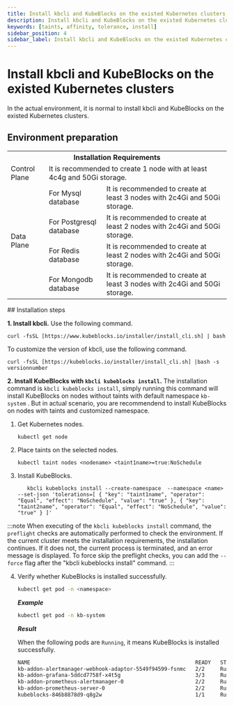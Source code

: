 ```yaml
---
title: Install kbcli and KubeBlocks on the existed Kubernetes clusters
description: Install kbcli and KubeBlocks on the existed Kubernetes clusters
keywords: [taints, affinity, tolerance, install]
sidebar_position: 4
sidebar_label: Install kbcli and KubeBlocks on the existed Kubernetes clusters
---
```



# Install kbcli and KubeBlocks on the existed Kubernetes clusters

In the actual environment, it is normal to install kbcli and KubeBlocks on the existed Kubernetes clusters.
## Environment preparation
<table>
	<tr>
	    <th colspan="3">Installation Requirements</th>
	</tr >
	<tr>
	    <td >Control Plane</td>
	    <td colspan="2">It is recommended to create 1 node with at least 4c4g and 50Gi storage. </td>
	</tr >
	<tr >
	    <td rowspan="4">Data Plane</td>
	    <td>For Mysql database </td>
	    <td>It is recommended to create at least 3 nodes with 2c4Gi and 50Gi storage. </td>
	</tr>
	<tr>
	    <td>For Postgresql database </td>
        <td>It is recommended to create at least 2 nodes with 2c4Gi and 50Gi storage.  </td>
	</tr>
	<tr>
	    <td>For Redis database</td>
        <td>It is recommended to create at least 2 nodes with 2c4Gi and 50Gi storage. </td>
	</tr>
	<tr>
	    <td>For Mongodb database</td>
	    <td>It is recommended to create at least 3 nodes with 2c4Gi and 50Gi storage. </td>
	</tr>
</table>
## Installation steps

**1. Install kbcli.**
Use the following command.

   ```
   curl -fsSL [https://www.kubeblocks.io/installer/install_cli.sh] | bash
   ```

   To customize the version of kbcli, use the following command.

   ```
   curl -fsSL [https://kubeblocks.io/installer/install_cli.sh] |bash -s versionnumber
   ```
**2. Install KubeBlocks with `kbcli kubeblocks install`.**
The installation command is `kbcli kubeblocks install`, simply running this command will install KubeBlocks on nodes without taints with default namespace `kb-system` .
But in actual scenario, you are recommendend to install KubeBlocks on nodes with taints and customized namespace.

1. Get Kubernetes nodes.

    ```
    kubectl get node
    ```

2. Place taints on the selected nodes.

    ```    
    kubectl taint nodes <nodename> <taint1name>=true:NoSchedule
    ```
3. Install KubeBlocks.

    ```
       kbcli kubeblocks install --create-namespace  --namespace <name> --set-json 'tolerations=[ { "key": "taint1name", "operator": "Equal", "effect": "NoSchedule", "value": "true" }, { "key": "taint2name", "operator": "Equal", "effect": "NoSchedule", "value": "true" } ]'
    ```

:::note
When executing of the `kbcli kubeblocks install` command, the `preflight` checks are automatically performed to check the environment. If the current cluster meets the installation requirements, the installation continues. If it does not, the current process is terminated, and an error message is displayed. To force skip the preflight checks, you can add the `--force` flag after the "kbcli kubeblocks install" command.
:::

4. Verify whether KubeBlocks is installed successfully.

    ```bash
    kubectl get pod -n <namespace>
    ```

    ***Example***

    ```bash
    kubectl get pod -n kb-system
    ```

    ***Result***

    When the following pods are `Running`, it means KubeBlocks is installed successfully.

    ```bash
    NAME                                                     READY   STATUS      RESTARTS   AGE
    kb-addon-alertmanager-webhook-adaptor-5549f94599-fsnmc   2/2     Running     0          84s
    kb-addon-grafana-5ddcd7758f-x4t5g                        3/3     Running     0          84s
    kb-addon-prometheus-alertmanager-0                       2/2     Running     0          84s
    kb-addon-prometheus-server-0                             2/2     Running     0          84s
    kubeblocks-846b8878d9-q8g2w                              1/1     Running     0          98s